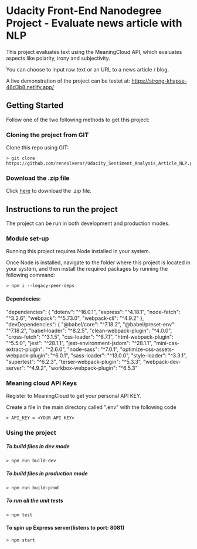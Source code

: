 # Udacity Front-End Nanodegree Project - Evaluate news article with NLP

This project evaluates text using the MeaningCloud API, which evaluates aspects like polarity, irony and subjectivity.

You can choose to input raw text or an URL to a news article / blog.

A live demonstration of the project can be testet at: https://strong-khapse-48d3b8.netlify.app/

## Getting Started

Follow one of the two following methods to get this project:

### Cloning the project from GIT
Clone this repo using GIT:

```
> git clone https://github.com/reneolverar/Udacity_Sentiment_Analysis_Article_NLP.git

```

### Download the .zip file
Click [here](https://github.com/reneolverar/Udacity_Sentiment_Analysis_Article_NLP/archive/refs/heads/main.zip) to download the .zip file.

## Instructions to run the project

The project can be run in both development and production modes.

### Module set-up

Running this project requires Node installed in your system.

Once Node is installed, navigate to the folder where this project is located in your system, and then install the required packages by running the following command:

```
> npm i --legacy-peer-deps

```

#### Dependecies:

"dependencies": {
    "dotenv": "^16.0.1",
    "express": "^4.18.1",
    "node-fetch": "^3.2.6",
    "webpack": "^5.73.0",
    "webpack-cli": "^4.9.2"
  },
  "devDependencies": {
    "@babel/core": "^7.18.2",
    "@babel/preset-env": "^7.18.2",
    "babel-loader": "^8.2.5",
    "clean-webpack-plugin": "^4.0.0",
    "cross-fetch": "^3.1.5",
    "css-loader": "^6.7.1",
    "html-webpack-plugin": "^5.5.0",
    "jest": "^28.1.1",
    "jest-environment-jsdom": "^28.1.1",
    "mini-css-extract-plugin": "^2.6.0",
    "node-sass": "^7.0.1",
    "optimize-css-assets-webpack-plugin": "^6.0.1",
    "sass-loader": "^13.0.0",
    "style-loader": "^3.3.1",
    "supertest": "^6.2.3",
    "terser-webpack-plugin": "^5.3.3",
    "webpack-dev-server": "^4.9.2",
    "workbox-webpack-plugin": "^6.5.3"

### Meaning cloud API Keys

Register to MeaningCloud to get your personal API KEY.

Create a file in the main directory called ".env" with the following code

```
> API_KEY = <YOUR API KEY>

```

### Using the project

##### To build files in dev mode
```
> npm run build-dev

```

##### To build files in production mode
```
> npm run build-prod

```

##### To run all the unit tests
```
> npm test

```

#### To spin up Express server(listens to port: 8081)
```
> npm start

```